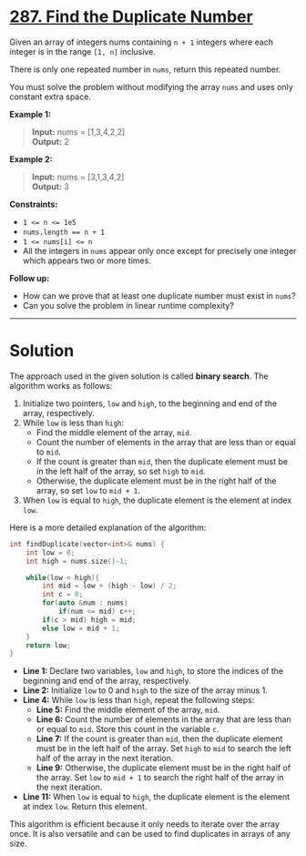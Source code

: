 # [287. Find the Duplicate Number](https://leetcode.com/problems/find-the-duplicate-number/)

Given an array of integers nums containing `n + 1` integers where each integer is in the range `[1, n]` inclusive.

There is only one repeated number in `nums`, return this repeated number.

You must solve the problem without modifying the array `nums` and uses only constant extra space.

 


**Example 1:**

>**Input:** nums = [1,3,4,2,2]<br>
**Output:** 2

**Example 2:**

>**Input:** nums = [3,1,3,4,2]<br>
**Output:** 3
 

**Constraints:**
- `1 <= n <= 1e5`
- `nums.length == n + 1`
- `1 <= nums[i] <= n`
- All the integers in `nums` appear only once except for precisely one integer which appears two or more times.
 

**Follow up:**

- How can we prove that at least one duplicate number must exist in `nums`?
- Can you solve the problem in linear runtime complexity?
---
# Solution

The approach used in the given solution is called **binary search**. The algorithm works as follows:

1. Initialize two pointers, `low` and `high`, to the beginning and end of the array, respectively.
2. While `low` is less than `high`:
    * Find the middle element of the array, `mid`.
    * Count the number of elements in the array that are less than or equal to `mid`.
    * If the count is greater than `mid`, then the duplicate element must be in the left half of the array, so set `high` to `mid`.
    * Otherwise, the duplicate element must be in the right half of the array, so set `low` to `mid + 1`.
3. When `low` is equal to `high`, the duplicate element is the element at index `low`.

Here is a more detailed explanation of the algorithm:

```c++
int findDuplicate(vector<int>& nums) {
    int low = 0;
    int high = nums.size()-1;

    while(low < high){
        int mid = low + (high - low) / 2;
        int c = 0;
        for(auto &num : nums)
            if(num <= mid) c++;
        if(c > mid) high = mid;
        else low = mid + 1;
    }
    return low;   
}
```

* **Line 1:** Declare two variables, `low` and `high`, to store the indices of the beginning and end of the array, respectively.
* **Line 2:** Initialize `low` to 0 and `high` to the size of the array minus 1.
* **Line 4:** While `low` is less than `high`, repeat the following steps:
    * **Line 5:** Find the middle element of the array, `mid`.
    * **Line 6:** Count the number of elements in the array that are less than or equal to `mid`. Store this count in the variable `c`.
    * **Line 7:** If the count is greater than `mid`, then the duplicate element must be in the left half of the array. Set `high` to `mid` to search the left half of the array in the next iteration.
    * **Line 9:** Otherwise, the duplicate element must be in the right half of the array. Set `low` to `mid + 1` to search the right half of the array in the next iteration.
* **Line 11:** When `low` is equal to `high`, the duplicate element is the element at index `low`. Return this element.

This algorithm is efficient because it only needs to iterate over the array once. It is also versatile and can be used to find duplicates in arrays of any size.